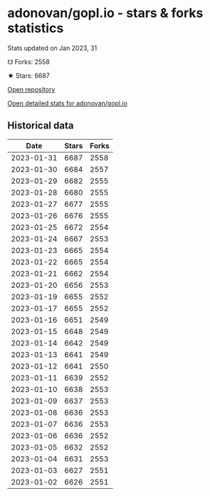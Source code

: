 # adonovan/gopl.io - stars & forks statistics

Stats updated on Jan 2023, 31

☋ Forks: 2558

★ Stars: 6687

[Open repository](https://github.com/adonovan/gopl.io)

[Open detailed stats for adonovan/gopl.io](https://reviewgithub.com/rep/adonovan/gopl.io)

## Historical data
| Date | Stars | Forks |
|------|-------|-------|
| 2023-01-31 | 6687 | 2558 | 
| 2023-01-30 | 6684 | 2557 | 
| 2023-01-29 | 6682 | 2555 | 
| 2023-01-28 | 6680 | 2555 | 
| 2023-01-27 | 6677 | 2555 | 
| 2023-01-26 | 6676 | 2555 | 
| 2023-01-25 | 6672 | 2554 | 
| 2023-01-24 | 6667 | 2553 | 
| 2023-01-23 | 6665 | 2554 | 
| 2023-01-22 | 6665 | 2554 | 
| 2023-01-21 | 6662 | 2554 | 
| 2023-01-20 | 6656 | 2553 | 
| 2023-01-19 | 6655 | 2552 | 
| 2023-01-17 | 6655 | 2552 | 
| 2023-01-16 | 6651 | 2549 | 
| 2023-01-15 | 6648 | 2549 | 
| 2023-01-14 | 6642 | 2549 | 
| 2023-01-13 | 6641 | 2549 | 
| 2023-01-12 | 6641 | 2550 | 
| 2023-01-11 | 6639 | 2552 | 
| 2023-01-10 | 6638 | 2553 | 
| 2023-01-09 | 6637 | 2553 | 
| 2023-01-08 | 6636 | 2553 | 
| 2023-01-07 | 6636 | 2553 | 
| 2023-01-06 | 6636 | 2552 | 
| 2023-01-05 | 6632 | 2552 | 
| 2023-01-04 | 6631 | 2553 | 
| 2023-01-03 | 6627 | 2551 | 
| 2023-01-02 | 6626 | 2551 | 

